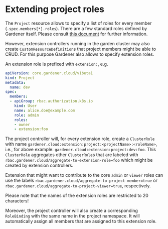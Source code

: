 # Extending project roles

The `Project` resource allows to specify a list of roles for every member (`.spec.members[*].roles`).
There are a few standard roles defined by Gardener itself.
Please consult [this document](../usage/projects.md) for further information.

However, extension controllers running in the garden cluster may also create `CustomResourceDefinition`s that project members might be able to CRUD.
For this purpose Gardener also allows to specify extension roles.

An extension role is prefixed with `extension:`, e.g.

```yaml
apiVersion: core.gardener.cloud/v1beta1
kind: Project
metadata:
  name: dev
spec:
  members:
  - apiGroup: rbac.authorization.k8s.io
    kind: User
    name: alice.doe@example.com
    role: admin
    roles:
    - owner
    - extension:foo
```

The project controller will, for every extension role, create a `ClusterRole` with name `gardener.cloud:extension:project:<projectName>:<roleName>`, i.e., for above example: `gardener.cloud:extension:project:dev:foo`.
This `ClusterRole` aggregates other `ClusterRole`s that are labeled with `rbac.gardener.cloud/aggregate-to-extension-role=foo` which might be created by extension controllers.

Extension that might want to contribute to the core `admin` or `viewer` roles can use the labels `rbac.gardener.cloud/aggregate-to-project-member=true` or `rbac.gardener.cloud/aggregate-to-project-viewer=true`, respectively.

Please note that the names of the extension roles are restricted to 20 characters!

Moreover, the project controller will also create a corresponding `RoleBinding` with the same name in the project namespace.
It will automatically assign all members that are assigned to this extension role.
